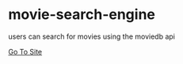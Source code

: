 # movie-search-engine

users can search for movies using the moviedb api
<p><a href="https://sinazobogicevic.github.io/movie-search-engine/"/>Go To Site </p>
